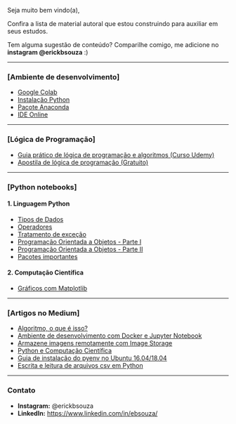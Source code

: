 Seja muito bem vindo(a),

Confira a lista de material autoral que estou construindo para auxiliar em seus estudos.

Tem alguma sugestão de conteúdo? Comparilhe comigo, me adicione no **instagram @erickbsouza** :) 

---

### [Ambiente de desenvolvimento]

- [Google Colab](https://colab.research.google.com/)
- [Instalação Python](https://www.python.org/)
- [Pacote Anaconda](https://www.anaconda.com/products/individual)
- [IDE Online](https://replit.com/languages/python3?fbclid=IwAR1mcgDUzPwbYCsUqrxflYevTH312vftrQatZZIt49t3Kk85XGSMTAOBx-o)

---

### [Lógica de Programação]
- [Guia prático de lógica de programação e algoritmos (Curso Udemy)](https://www.udemy.com/course/guia-pratico-de-logica-de-programacao-e-algoritmos/?referralCode=E0B8C9D0BBD75E6947CE)
- [Apostila de lógica de programação (Gratuito)](https://ebsouza.gitbook.io/logica-de-programacao-para-principiantes/)

---

### [Python notebooks]

#### 1. Linguagem Python
- [Tipos de Dados](https://github.com/ebsouza/python/blob/master/TiposDeDados.ipynb)
- [Operadores](https://github.com/ebsouza/python/blob/master/Operadores.ipynb)
- [Tratamento de exceção](https://github.com/ebsouza/python/blob/master/TratamentoExcecao.ipynb)
- [Programação Orientada a Objetos - Parte I](https://github.com/ebsouza/python/blob/master/POO-1.ipynb)
- [Programação Orientada a Objetos - Parte II](https://github.com/ebsouza/python/blob/master/POO-2.ipynb)
- [Pacotes importantes](https://github.com/ebsouza/python/blob/master/Packages.md)
#### 2.  Computação Científica
- [Gráficos com Matplotlib](https://github.com/ebsouza/python/blob/master/Matplotlib.ipynb)

---

### [Artigos no Medium]

- [Algoritmo, o que é isso?](https://medium.com/data-hackers/algoritmo-o-que-%C3%A9-isso-a2af4f8663e9)
- [Ambiente de desenvolvimento com Docker e Jupyter Notebook](https://medium.com/data-hackers/ambiente-de-desenvolvimento-com-docker-e-jupyter-notebook-7605e9140f72)
- [Armazene imagens remotamente com Image Storage](https://medium.com/data-hackers/armazene-imagens-remotamente-com-image-storage-79a9256a0f37)
- [Python e Computação Científica](https://medium.com/data-hackers/python-e-computa%C3%A7%C3%A3o-cient%C3%ADfica-20294610bf02)
- [Guia de instalação do pyenv no Ubuntu 16.04/18.04](https://medium.com/data-hackers/guia-de-instala%C3%A7%C3%A3o-do-pyenv-no-ubuntu-16-04-18-04-33a33faa4d5)
- [Escrita e leitura de arquivos csv em Python](https://medium.com/data-hackers/escrita-e-leitura-de-arquivos-csv-em-python-6a256c608818)


---

### Contato

- **Instagram:** @erickbsouza
- **LinkedIn:** https://www.linkedin.com/in/ebsouza/
